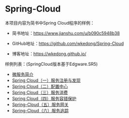 # Spring-Cloud
本项目内容为简书中Spring Cloud程序的样例：

- 简书地址：https://www.jianshu.com/u/b090c5948b38

- GitHub地址：https://github.com/wkedong/Spring-Cloud

- 博客地址：https://wkedong.github.io/

样例列表：(SpringCloud版本基于Edgware.SR5)
- [微服务简介](https://wkedong.github.io/2019/01/30/%E5%BE%AE%E6%9C%8D%E5%8A%A1%E7%AE%80%E4%BB%8B/)
- [Spring Cloud（一）服务注册与发现](https://wkedong.github.io/2019/01/30/Spring-Cloud%EF%BC%88%E4%B8%80%EF%BC%89%E6%9C%8D%E5%8A%A1%E6%B3%A8%E5%86%8C%E4%B8%8E%E5%8F%91%E7%8E%B0/)
- [Spring Cloud（二）配置中心](https://wkedong.github.io/2019/01/30/Spring-Cloud%EF%BC%88%E4%BA%8C%EF%BC%89%E9%85%8D%E7%BD%AE%E4%B8%AD%E5%BF%83/)
- [Spring Cloud（三）服务消费](https://wkedong.github.io/2019/01/30/Spring-Cloud%EF%BC%88%E4%B8%89%EF%BC%89%E6%9C%8D%E5%8A%A1%E6%B6%88%E8%B4%B9/)
- [Spring Cloud（四）服务容错保护](https://wkedong.github.io/2019/01/30/Spring-Cloud%EF%BC%88%E5%9B%9B%EF%BC%89%E6%9C%8D%E5%8A%A1%E5%AE%B9%E9%94%99%E4%BF%9D%E6%8A%A4/)
- [Spring-Cloud（五）服务网关](https://wkedong.github.io/2019/01/30/Spring-Cloud%EF%BC%88%E4%BA%94%EF%BC%89%E6%9C%8D%E5%8A%A1%E7%BD%91%E5%85%B3/)
- [Spring-Cloud（六）服务追踪](https://wkedong.github.io/2019/02/13/Spring-Cloud%EF%BC%88%E5%85%AD%EF%BC%89%E6%9C%8D%E5%8A%A1%E8%BF%BD%E8%B8%AA/)
